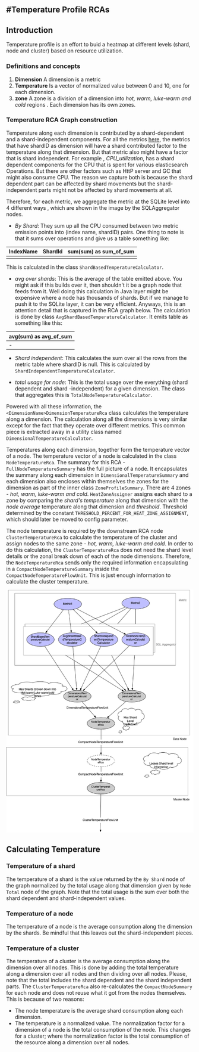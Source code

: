 #Temperature Profile RCAs
---

## Introduction
Temperature profile is an effort to buid a heatmap at different levels (shard,
node and cluster) based on resource utilization.

### Definitions and concepts
 1. **Dimension** A dimension is a metric
 1. **Temperature** Is a vector of normalized value between 0 and 10, one for each dimension.
 1. **zone** A zone is a division of a dimension into _hot, warm, luke-warm and cold_ regions
 . Each dimension has its own zones. 
 


### Temperature RCA Graph construction
Temperature along each dimension is contributed by a shard-dependent and a shard-independent
 components. For all the metrics
 [here](https://opendistro.github.io/for-elasticsearch-docs/docs/pa/reference/), the metrics that
 have shardID as dimension will have a shard contributed factor to the temperature along that
 dimension. But that metric also might have a factor that is shard independent. For example
 , _CPU_utilization_, has a shard dependent components for the CPU that is spent for various
 elasticsearch Operations. But there are other factors such as HttP server and GC that might
 also consume CPU. The reason we capture both is because the shard dependent part can be affected
 by shard movements but the shard-independent parts might not be affected by shard movements at
 all.
 
 Therefore, for each metric, we aggregate the metric at the SQLite level into 4 different ways
 , which are shown in the image by the SQLAggregator nodes.
  - _By Shard_: They sum up all the CPU consumed between two metric emission points into
  (index name, shardID) pairs. One thing to note is that it sums over operations and give us a table
  something like:
  
  | IndexName | ShardId |  sum(sum) as sum_of_sum |
  |-----------|---------|-------------------------|
  |           |         |                         |
  This is calculated in the class `ShardBasedTemperatureCalculator`.
  
  - _avg over shards_:  This is the average of the table emitted above. You might ask if this
  builds over it, then shouldn't it be a graph node that feeds from it. Well doing this
  calculation in Java layer might be expensive where a node has thousands of shards. But if we
  manage to push it to the SQLite layer, it can be very efficient. Anyways, this is an
  attention detail that is captured in the RCA graph below. The calculation is done
  by class `AvgShardBasedTemperatureCalculator`.
  It emits table as something like this:
  
|  avg(sum) as avg_of_sum |
|-------------------------|
|            -            |

- _Shard independent_: This calculates the sum over all the rows from the metric table where
 shardID is null. This is calculated by `ShardIndependentTemperatureCalculator`.
 
- _total usage for node_: This is the total usage over the everything (shard dependent and shard
-independent) for a given dimension. The class that aggregates this is
 `TotalNodeTemperatureCalculator`.
 
Powered with all these information, the `<DimensionName>DimensionTemperatureRca` class calculates
the temperature along a dimension. The calculation along all the dimensions is very similar except
for the fact that they operate over different metrics. This common piece is extracted away in a
utility class named `DimensionalTemperatureCalculator`.  

Temperatures along each dimension, together form the temperature vector of a node. The
temperature vector of a node is calculated in the class `NodeTemperatureRca`. The summary for
this RCA - `FullNodeTemperatureSummary` has the full picture of a node. It encapsulates the
summary along each dimension in `DimensionalTemperatureSummary` and each dimension also
encloses within themselves the zones for the dimension as part of the inner class 
`ZoneProfileSummary`. There are 4 zones - _hot, warm, luke-warm and cold_. `HeatZoneAssigner`
assigns each shard to a zone by comparing the _shard's temperature_ along that dimension with the
_node average_ temperature along that dimension and _threshold_. Threshold determined by the
constant `THRESHOLD_PERCENT_FOR_HEAT_ZONE_ASSIGNMENT`, which should later be moved to config 
parameter.

The node temperature is required by the downstream RCA node `ClusterTemperatureRca` to calculate
the temperature of the cluster and assign nodes to the same zone - _hot, warm, luke-warm and
cold_. In order to do this calculation, the `ClusterTemperatureRca` does not need the shard level
details or the zonal break down of each of the node dimensions. Therefore, the
`NodeTemperatureRca` sends only the required information encapsulating in a 
`CompactNodeTemperatureSummary` inside the `CompactNodeTemperatureFlowUnit`. This is just enough
information to calculate the cluster temperature.  
        
![here](temperatureRcas.png)

## Calculating Temperature

### Temperature of a shard
The temperature of a shard is the value returned by the `By Shard` node of the graph normalized
by the total usage along that dimension given by `Node Total` node of the graph. Note that the total
usage is the sum over both the shard dependent and shard-independent values.

### Temperature of a node
The temperature of a node is the average consumption along the dimension by the shards. Be
mindful that this leaves out the shard-independent pieces.

### Temperature of a cluster
The temperature of a cluster is the average consumption along the dimension over all nodes.
This is done by adding the total temperature along a dimension over all nodes and then dividing
over all nodes. Please, note that the total includes the shard dependent and the shard
independent parts. The `ClusterTemperatureRca` also re-calculates the `CompactNodeSummary` for
each node and does not reuse what it got from the nodes themselves. This is because of two
reasons:
 - The node temperature is the average shard consumption along each dimension.
 - The temperature is a normalized value. The normalization factor for a dimension of a node is the
   total consumption  of the node. This changes for a cluster; where the normalization factor is
   the total consumption of the resource along a dimension over all nodes. 
